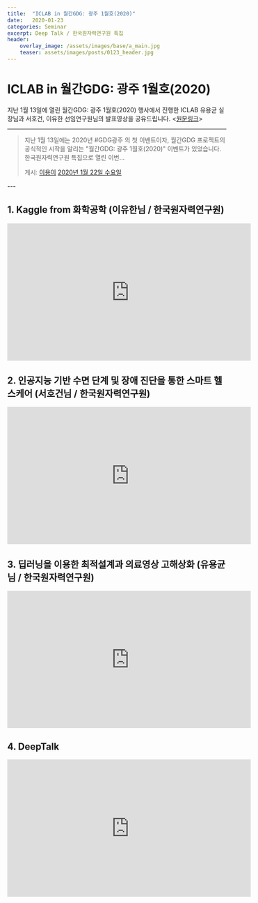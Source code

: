 ```yaml
---
title:  "ICLAB in 월간GDG: 광주 1월호(2020)"
date:   2020-01-23 
categories: Seminar
excerpt: Deep Talk / 한국원자력연구원 특집
header:
    overlay_image: /assets/images/base/a_main.jpg
    teaser: assets/images/posts/0123_header.jpg
---
```


# ICLAB in 월간GDG: 광주 1월호(2020)

지난 1월 13일에 열린 월간GDG: 광주 1월호(2020) 행사에서 진행한 ICLAB 유용균 실장님과 서호건, 이유한 선임연구원님의 발표영상을 공유드립니다. <[원문링크](https://www.facebook.com/yongyilee.kr/posts/2841619219229568)>

---
<div class="fb-post" data-href="https://www.facebook.com/yongyilee.kr/posts/2841619219229568" data-width="" data-show-text="false"><blockquote cite="https://developers.facebook.com/yongyilee.kr/posts/2841619219229568" class="fb-xfbml-parse-ignore"><p>지난 1월 13일에는 2020년 #GDG광주 의 첫 이벤트이자, 월간GDG 프로젝트의 공식적인 시작을 알리는 &quot;월간GDG: 광주 1월호(2020)&quot; 이벤트가 있었습니다. 
한국원자력연구원 특집으로 열린 이번...</p>게시: <a href="https://www.facebook.com/yongyilee.kr">이용이</a>&nbsp;<a href="https://developers.facebook.com/yongyilee.kr/posts/2841619219229568">2020년 1월 22일 수요일</a></blockquote></div>
---

## 1. Kaggle from 화학공학 (이유한님 / 한국원자력연구원)

<iframe width="560" height="315" src="https://www.youtube.com/embed/6pSgl0xd2MY" frameborder="0" allow="accelerometer; autoplay; encrypted-media; gyroscope; picture-in-picture" allowfullscreen></iframe>

## 2. 인공지능 기반 수면 단계 및 장애 진단을 통한 스마트 헬스케어 (서호건님 / 한국원자력연구원) 

<iframe width="560" height="315" src="https://www.youtube.com/embed/Mun7tI7lfF4?start=2" frameborder="0" allow="accelerometer; autoplay; encrypted-media; gyroscope; picture-in-picture" allowfullscreen></iframe>

## 3. 딥러닝을 이용한 최적설계과 의료영상 고해상화 (유용균님 / 한국원자력연구원)

<iframe width="560" height="315" src="https://www.youtube.com/embed/Mun7tI7lfF4?start=2221" frameborder="0" allow="accelerometer; autoplay; encrypted-media; gyroscope; picture-in-picture" allowfullscreen></iframe>

## 4. DeepTalk

<iframe width="560" height="315" src="https://www.youtube.com/embed/AFz6bB7dP6g" frameborder="0" allow="accelerometer; autoplay; encrypted-media; gyroscope; picture-in-picture" allowfullscreen></iframe>
